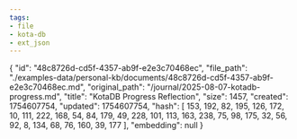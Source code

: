 ```yaml
---
tags:
- file
- kota-db
- ext_json
---
```

{
  "id": "48c8726d-cd5f-4357-ab9f-e2e3c70468ec",
  "file_path": "./examples-data/personal-kb/documents/48c8726d-cd5f-4357-ab9f-e2e3c70468ec.md",
  "original_path": "/journal/2025-08-07-kotadb-progress.md",
  "title": "KotaDB Progress Reflection",
  "size": 1457,
  "created": 1754607754,
  "updated": 1754607754,
  "hash": [
    153,
    192,
    82,
    195,
    126,
    172,
    10,
    111,
    222,
    168,
    54,
    84,
    179,
    49,
    228,
    101,
    113,
    163,
    238,
    75,
    98,
    175,
    32,
    56,
    92,
    8,
    134,
    68,
    76,
    160,
    39,
    177
  ],
  "embedding": null
}